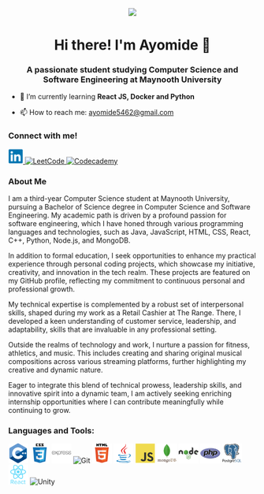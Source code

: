 <div align="center">
  <img src="https://i.gifer.com/origin/b9/b93c76b7a97212c68210dcf8301b12c6_w200.webp" width="500"/>
</div>

<h1 align="center"> Hi there! I'm Ayomide 👋</h1>
<h3 align="center">A passionate student studying Computer Science and Software Engineering at Maynooth University</h3>

- 🌱 I’m currently learning **React JS, Docker and Python**

- 📫 How to reach me: [ayomide5462@gmail.com](mailto:ayomide5462@gmail.com)

<h3 align="left">Connect with me!</h3>
<p align="left">
  <a href="https://www.linkedin.com/in/ayomide-ogun-ajala/" target="_blank">
    <img src="https://raw.githubusercontent.com/devicons/devicon/master/icons/linkedin/linkedin-original.svg" alt="LinkedIn" width="30" height="30"/>
  </a>
  <a href="https://leetcode.com/byayo/" target="_blank">
    <img src="https://leetcode.com/static/images/LeetCode_logo_rvs.png" alt="LeetCode" width="30" height="30"/>
  </a>
  <a href="https://www.codecademy.com/profiles/ayomideOgun-Ajala7133904681" target="_blank">
    <img src="https://yt3.googleusercontent.com/Vzv2OJNdnqMMuBwBp4RMI-4Mp5V3ouabPv0yO69EuxHxtazM12v7DFEOOna9ZEbcS3go-0hb=s900-c-k-c0x00ffffff-no-rj" alt="Codecademy" width="30" height="30"/>
  </a>
</p>

<h3 align="left">About Me</h3>
<p align="left">I am a third-year Computer Science student at Maynooth University, pursuing a Bachelor of Science degree in Computer Science and Software Engineering. My academic path is driven by a profound passion for software engineering, which I have honed through various programming languages and technologies, such as Java, JavaScript, HTML, CSS, React, C++, Python, Node.js, and MongoDB.</p>

<p align="left">In addition to formal education, I seek opportunities to enhance my practical experience through personal coding projects, which showcase my initiative, creativity, and innovation in the tech realm. These projects are featured on my GitHub profile, reflecting my commitment to continuous personal and professional growth.</p>

<p align="left">My technical expertise is complemented by a robust set of interpersonal skills, shaped during my work as a Retail Cashier at The Range. There, I developed a keen understanding of customer service, leadership, and adaptability, skills that are invaluable in any professional setting.</p>

<p align="left">Outside the realms of technology and work, I nurture a passion for fitness, athletics, and music. This includes creating and sharing original musical compositions across various streaming platforms, further highlighting my creative and dynamic nature.</p>

<p align="left">Eager to integrate this blend of technical prowess, leadership skills, and innovative spirit into a dynamic team, I am actively seeking enriching internship opportunities where I can contribute meaningfully while continuing to grow.</p>

<h3 align="left">Languages and Tools:</h3>
<p align="left">
  <img src="https://raw.githubusercontent.com/devicons/devicon/master/icons/cplusplus/cplusplus-original.svg" alt="C++" width="40" height="40"/>
  <img src="https://raw.githubusercontent.com/devicons/devicon/master/icons/css3/css3-original-wordmark.svg" alt="CSS3" width="40" height="40"/>
  <img src="https://raw.githubusercontent.com/devicons/devicon/master/icons/express/express-original-wordmark.svg" alt="Express.js" width="40" height="40"/>
  <img src="https://www.vectorlogo.zone/logos/git-scm/git-scm-icon.svg" alt="Git" width="40" height="40"/>
  <img src="https://raw.githubusercontent.com/devicons/devicon/master/icons/html5/html5-original-wordmark.svg" alt="HTML5" width="40" height="40"/>
  <img src="https://raw.githubusercontent.com/devicons/devicon/master/icons/java/java-original.svg" alt="Java" width="40" height="40"/>
  <img src="https://raw.githubusercontent.com/devicons/devicon/master/icons/javascript/javascript-original.svg" alt="JavaScript" width="40" height="40"/>
  <img src="https://raw.githubusercontent.com/devicons/devicon/master/icons/mongodb/mongodb-original-wordmark.svg" alt="MongoDB" width="40" height="40"/>
  <img src="https://raw.githubusercontent.com/devicons/devicon/master/icons/nodejs/nodejs-original-wordmark.svg" alt="Node.js" width="40" height="40"/>
  <img src="https://raw.githubusercontent.com/devicons/devicon/master/icons/php/php-original.svg" alt="PHP" width="40" height="40"/>
  <img src="https://raw.githubusercontent.com/devicons/devicon/master/icons/postgresql/postgresql-original-wordmark.svg" alt="PostgreSQL" width="40" height="40"/>
  <img src="https://raw.githubusercontent.com/devicons/devicon/master/icons/react/react-original-wordmark.svg" alt="React" width="40" height="40"/>
  <img src="https://www.vectorlogo.zone/logos/unity3d/unity3d-icon.svg" alt="Unity" width="40" height="40"/>
</p>
